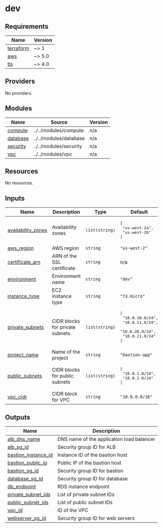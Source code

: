 # dev

<!-- BEGINNING OF PRE-COMMIT-TERRAFORM DOCS HOOK -->
## Requirements

| Name | Version |
|------|---------|
| <a name="requirement_terraform"></a> [terraform](#requirement\_terraform) | ~> 1 |
| <a name="requirement_aws"></a> [aws](#requirement\_aws) | ~> 5.0 |
| <a name="requirement_tls"></a> [tls](#requirement\_tls) | ~> 4.0 |

## Providers

No providers.

## Modules

| Name | Source | Version |
|------|--------|---------|
| <a name="module_compute"></a> [compute](#module\_compute) | ../../modules/compute | n/a |
| <a name="module_database"></a> [database](#module\_database) | ../../modules/database | n/a |
| <a name="module_security"></a> [security](#module\_security) | ../../modules/security | n/a |
| <a name="module_vpc"></a> [vpc](#module\_vpc) | ../../modules/vpc | n/a |

## Resources

No resources.

## Inputs

| Name | Description | Type | Default | Required |
|------|-------------|------|---------|:--------:|
| <a name="input_availability_zones"></a> [availability\_zones](#input\_availability\_zones) | Availability zones | `list(string)` | <pre>[<br/>  "us-west-2a",<br/>  "us-west-2b"<br/>]</pre> | no |
| <a name="input_aws_region"></a> [aws\_region](#input\_aws\_region) | AWS region | `string` | `"us-west-2"` | no |
| <a name="input_certificate_arn"></a> [certificate\_arn](#input\_certificate\_arn) | ARN of the SSL certificate | `string` | n/a | yes |
| <a name="input_environment"></a> [environment](#input\_environment) | Environment name | `string` | `"dev"` | no |
| <a name="input_instance_type"></a> [instance\_type](#input\_instance\_type) | EC2 instance type | `string` | `"t3.micro"` | no |
| <a name="input_private_subnets"></a> [private\_subnets](#input\_private\_subnets) | CIDR blocks for private subnets | `list(string)` | <pre>[<br/>  "10.0.10.0/24",<br/>  "10.0.11.0/24",<br/>  "10.0.20.0/24",<br/>  "10.0.21.0/24"<br/>]</pre> | no |
| <a name="input_project_name"></a> [project\_name](#input\_project\_name) | Name of the project | `string` | `"bastion-app"` | no |
| <a name="input_public_subnets"></a> [public\_subnets](#input\_public\_subnets) | CIDR blocks for public subnets | `list(string)` | <pre>[<br/>  "10.0.1.0/24",<br/>  "10.0.2.0/24"<br/>]</pre> | no |
| <a name="input_vpc_cidr"></a> [vpc\_cidr](#input\_vpc\_cidr) | CIDR block for VPC | `string` | `"10.0.0.0/16"` | no |

## Outputs

| Name | Description |
|------|-------------|
| <a name="output_alb_dns_name"></a> [alb\_dns\_name](#output\_alb\_dns\_name) | DNS name of the application load balancer |
| <a name="output_alb_sg_id"></a> [alb\_sg\_id](#output\_alb\_sg\_id) | Security group ID for ALB |
| <a name="output_bastion_instance_id"></a> [bastion\_instance\_id](#output\_bastion\_instance\_id) | Instance ID of the bastion host |
| <a name="output_bastion_public_ip"></a> [bastion\_public\_ip](#output\_bastion\_public\_ip) | Public IP of the bastion host |
| <a name="output_bastion_sg_id"></a> [bastion\_sg\_id](#output\_bastion\_sg\_id) | Security group ID for bastion |
| <a name="output_database_sg_id"></a> [database\_sg\_id](#output\_database\_sg\_id) | Security group ID for database |
| <a name="output_db_endpoint"></a> [db\_endpoint](#output\_db\_endpoint) | RDS instance endpoint |
| <a name="output_private_subnet_ids"></a> [private\_subnet\_ids](#output\_private\_subnet\_ids) | List of private subnet IDs |
| <a name="output_public_subnet_ids"></a> [public\_subnet\_ids](#output\_public\_subnet\_ids) | List of public subnet IDs |
| <a name="output_vpc_id"></a> [vpc\_id](#output\_vpc\_id) | ID of the VPC |
| <a name="output_webserver_sg_id"></a> [webserver\_sg\_id](#output\_webserver\_sg\_id) | Security group ID for web servers |
<!-- END OF PRE-COMMIT-TERRAFORM DOCS HOOK -->
